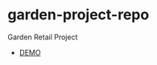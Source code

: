 # garden-project-repo
Garden Retail Project
- [DEMO](https://devvdaisy.github.io/garden-project-repo/)
